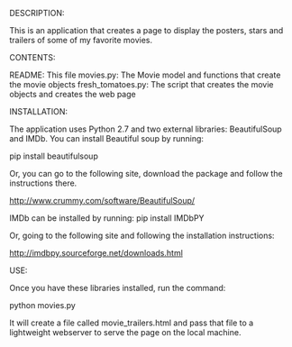 DESCRIPTION:

This is an application that creates a page to display the posters, stars and trailers of some of my favorite movies.

CONTENTS:

README: This file
movies.py: The Movie model and functions that create the movie objects
fresh_tomatoes.py: The script that creates the movie objects and creates the web page

INSTALLATION:

The application uses Python 2.7 and two external libraries: BeautifulSoup and IMDb. You can install Beautiful soup by running: 

pip install beautifulsoup

Or, you can go to the following site, download the package and follow the instructions there.

http://www.crummy.com/software/BeautifulSoup/

IMDb can be installed by running: pip install IMDbPY

Or, going to the following site and following the installation instructions:

http://imdbpy.sourceforge.net/downloads.html

USE:

Once you have these libraries installed, run the command:

python movies.py

It will create a file called movie_trailers.html and pass that file to a lightweight webserver to serve the page
on the local machine.

